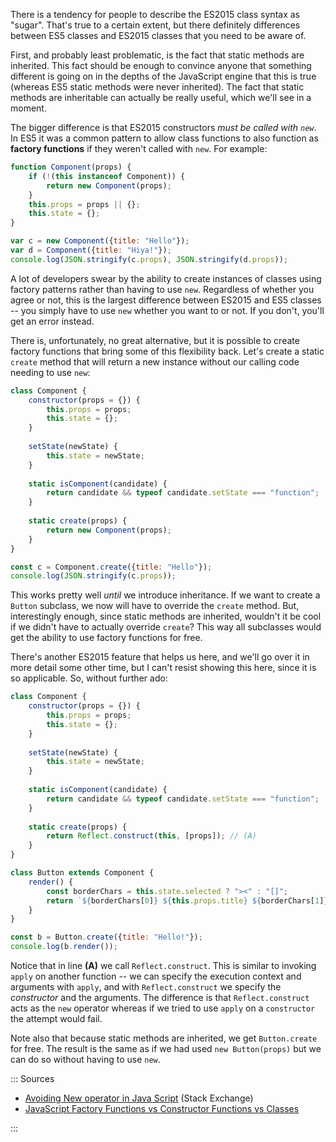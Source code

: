 There is a tendency for people to describe the ES2015 class syntax as "sugar". That's true to a certain extent, but there definitely differences between ES5 classes and ES2015 classes that you need to be aware of.

First, and probably least problematic, is the fact that static methods are inherited. This fact should be enough to convince anyone that something different is going on in the depths of the JavaScript engine that this is true (whereas ES5 static methods were never inherited). The fact that static methods are inheritable can actually be really useful, which we'll see in a moment.

The bigger difference is that ES2015 constructors _must be called with `new`_. In ES5 it was a common pattern to allow class functions to also function as **factory functions** if they weren't called with `new`. For example:

```javascript runnable
function Component(props) {
    if (!(this instanceof Component)) {
        return new Component(props);
    }
    this.props = props || {};
    this.state = {};
}

var c = new Component({title: "Hello"});
var d = Component({title: "Hiya!"});
console.log(JSON.stringify(c.props), JSON.stringify(d.props));
```

A lot of developers swear by the ability to create instances of classes using factory patterns rather than having to use `new`. Regardless of whether you agree or not, this is the largest difference between ES2015 and ES5 classes -- you simply have to use `new` whether you want to or not. If you don't, you'll get an error instead.

There is, unfortunately, no great alternative, but it is possible to create factory functions that bring some of this flexibility back. Let's create a static `create` method that will return a new instance without our calling code needing to use `new`:

```javascript runnable
class Component {
    constructor(props = {}) {
        this.props = props;
        this.state = {};
    }
    
    setState(newState) {
        this.state = newState;
    }
    
    static isComponent(candidate) {
        return candidate && typeof candidate.setState === "function";
    }
    
    static create(props) {
        return new Component(props);
    }
}

const c = Component.create({title: "Hello"});
console.log(JSON.stringify(c.props));
```

This works pretty well _until_ we introduce inheritance. If we want to create a `Button` subclass, we now will have to override the `create` method. But, interestingly enough, since static methods are inherited, wouldn't it be cool if we didn't have to actually override `create`? This way all subclasses would get the ability to use factory functions for free.

There's another ES2015 feature that helps us here, and we'll go over it in more detail some other time, but I can't resist showing this here, since it is so applicable. So, without further ado:

```javascript runnable
class Component {
    constructor(props = {}) {
        this.props = props;
        this.state = {};
    }
    
    setState(newState) {
        this.state = newState;
    }
    
    static isComponent(candidate) {
        return candidate && typeof candidate.setState === "function";
    }
    
    static create(props) {
        return Reflect.construct(this, [props]); // (A)
    }
}

class Button extends Component {
    render() {
        const borderChars = this.state.selected ? "><" : "[]";
        return `${borderChars[0]} ${this.props.title} ${borderChars[1]}`;
    }
}

const b = Button.create({title: "Hello!"});
console.log(b.render());
```

Notice that in line **(A)** we call `Reflect.construct`. This is similar to invoking `apply` on another function -- we can specify the execution context and arguments with `apply`, and with `Reflect.construct` we specify the _constructor_ and the arguments. The difference is that `Reflect.construct` acts as the `new` operator whereas if we tried to use `apply` on a `constructor` the attempt would fail.

Note also that because static methods are inherited, we get `Button.create` for free. The result is the same as if we had used `new Button(props)` but we can do so without having to use `new`.

::: Sources

* [Avoiding New operator in Java Script](https://softwareengineering.stackexchange.com/questions/118798/avoiding-new-operator-in-javascript-the-better-way) (Stack Exchange)
* [JavaScript Factory Functions vs Constructor Functions vs Classes](https://medium.com/javascript-scene/javascript-factory-functions-vs-constructor-functions-vs-classes-2f22ceddf33e)

:::
